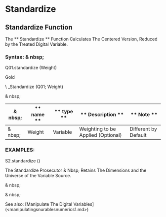 # Standardize

## Standardize Function

The ** Standardize ** Function Calculates The Centered Version, Reduced by the Treated Digital Variable.

### Syntax: & nbsp;

Q01.standardize (Weight)

Gold

\ _Standardize (Q01; Weight)

& nbsp;

| & nbsp; | ** name ** | ** type ** | ** Description ** | ** Note ** |
| --- | --- | --- | --- | --- |
| & nbsp; | Weight | Variable | Weighting to be Applied (Optional) | Different by Default |

### EXAMPLES:

S2.standardize ()

The Standardize Prosecutor & Nbsp; Retains The Dimensions and the Universe of the Variable Source.

& nbsp;

& nbsp;

See also: [Manipulate The Digital Variables] (<manipulatingsnurablesnumerics1.md>)